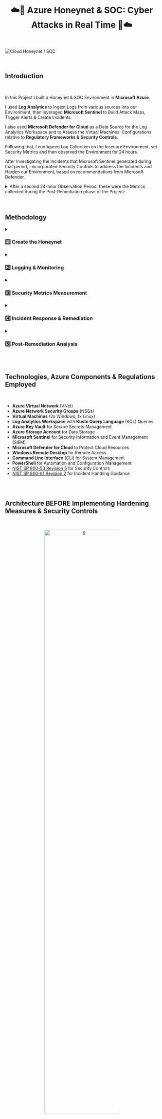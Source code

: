 <br />

<h1 align="center">☁️🔐 Azure Honeynet & SOC: Cyber Attacks in Real Time 🔐☁️</h1> 

<br />

![Cloud Honeynet / SOC](https://github.com/user-attachments/assets/ff20f83b-0270-445d-8fda-b7f235235de3)

 <br />
 
## Introduction

<br>

In this Project I built a Honeynet & SOC Environment in **Microsoft Azure**.

I used **Log Analytics** to Ingest Logs from various sources into our Environment, than leveraged **Microsoft Sentinel** to Build Attack Maps, Trigger Alerts & Create Incidents.

I also used **Microsoft Defender for Cloud** as a Data Source for the Log Analytics Workspace and to Assess the Virtual Machines' Configurations relative to **Regulatory Frameworks & Security Controls**.

Following that, I configured Log Collection on the Insecure Environment, set Security Metrics and then observed the Environment for 24 hours.

After Investigating the Incidents that Microsoft Sentinel generated during that period, I incorporated Security Controls to address the Incidents and Harden our Environment, based on recommendations from Microsoft Defender.

<details close> 
<summary> After a second 24-hour Observation Period, these were the Metrics collected during the Post-Remediation phase of the Project:</summary>

- ```SecurityEven``` ➜ Windows Event Logs

- ```Syslog``` ➜ Linux Event Logs

- ```SecurityAlert``` ➜ Log Analytics Alerts Triggered

- ```SecurityIncident``` ➜ Incidents created by Sentinel

- ```AzureNetworkAnalytics_CL``` ➜  Malicious Flows allowed into our Honeynet

  </details>

<br>

<br>

## Methodology

<details close> 
<summary> <h3> 1️⃣ Create the Honeynet</h3> </summary>

- [Deploy 2 Vulnerable Virtual Machines](https://github.com/franciscovfonseca/Setting-Up-Vulnerable-VMs-in-Azure/blob/main/README.md) in Azure, simulating an Insecure Environment.

- [Disable the Windows VM's Internal Firewall & Installed a SQL Server Database](https://github.com/franciscovfonseca/Disable-Windows-Firewall-Install-SQL-Server-and-Create-Vulnerabilities/blob/main/README.md) inside of it, in order to give bad actors a chance to Discover our VMs and Generate Logs.

- [Create a 3ʳᵈ Virtual Machine](https://github.com/franciscovfonseca/Disable-Windows-Firewall-Install-SQL-Server-and-Create-Vulnerabilities/blob/main/README.md) called ```attack-vm``` to Perform Actions against our Environment & Observe the Logs Generated from those Actions.

  </details>
  
<details close> 
<summary> <h3> 2️⃣ Logging & Monitoring</h3> </summary>

- [Set up Log Analytics Workspace](https://github.com/franciscovfonseca/Geo-IP-Data-Ingestion-and-Log-Analytics-and-Microsoft-Sentinel-SIEM-Setup/blob/main/README.md) as our Central Log Repository.

- [Enable Microsoft Defender for Cloud](https://github.com/franciscovfonseca/Enable-Microsoft-Defender-for-Cloud/blob/main/README.md) to gives us a highlevel view of our Azure Environment in terms of Security and Secure Score.

- [Configure the Logs from the Virtual Machines & NSGs](https://github.com/franciscovfonseca/Enable-Log-Collection-for-VMs-and-NSGs/edit/main/README.md) to be sent into our Log Analytics Workspace.

- [Ingest the Logs from Microsoft Entra ID](https://github.com/franciscovfonseca/Microsoft-Entra-ID-Logging/blob/main/README.md) into our Log Analytics Workspace.

- [Configure Logging by Bringing the Activity Logs](https://github.com/franciscovfonseca/Activity-Log-Subscription-Level/blob/main/README.md) into our LAW.

- [Enable Logging for our Azure Storage Account & Key Vault](https://github.com/franciscovfonseca/Data-Plane-Logs-Resource-Level/blob/main/README.md)

  </details>

<details close> 
<summary> <h3> 3️⃣ Security Metrics Measurement</h3> </summary>

- [Configure Microsoft Sentinel (SIEM)](https://github.com/franciscovfonseca/Microsoft-Sentinel-Configuration/blob/main/README.md) in order to Create 4 different Attack Maps ➜ which highlight where people from around the World are performing Malicious Actions to our Environment.

- [Expose our Insecure Environment to Malicious Traffic for 24 hours & Capture Analytics](https://github.com/franciscovfonseca/Run-Insecure-Environment-for-24-Hours-and-Capture-Analytics/blob/main/README.md) by taking a Snapshot of Multiple Security Logs & Key  Metrics recorded.

- This provided a baseline to compare against after **Implementing Remediation Measures**.

  </details>

<details close> 
<summary> <h3> 4️⃣ Incident Response & Remediation</h3> </summary>

- [Investigate & Work the Incidents](https://github.com/franciscovfonseca/Working-Incidents-and-Incident-Response/blob/main/README.md) being generated within Microsoft Sentinel ➜ in accordance with the **NIST 800-61 Incident Management Lifecycle**.

- After Addressing the Incidents & Identifying Vulnerabilities ➜ Harden the Environment by applying **Security Best Practices and Azure-specific Recommendations**.

  </details>

<details close> 
<summary> <h3> 5️⃣ Post-Remediation Analysis</h3> </summary>

- The Environment was Observed again for another 24 hours to Measure Security Metrics again ➜ **Comparing the Results** with the initial baseline.

  </details>
  
<br>

<br>

## Technologies, Azure Components & Regulations Employed

<br>

- **Azure Virtual Network** (VNet)
- **Azure Network Security Groups** (NSGs)
- **Virtual Machines** (2x Windows, 1x Linux)
- **Log Analytics Workspace** with **Kusto Query Language** (KQL) Queries
- **Azure Key Vault** for Secure Secrets Management
- **Azure Storage Account** for Data Storage
- **Microsoft Sentinel** for Security Information and Event Management (SIEM)
- **Microsoft Defender for Cloud** to Protect Cloud Resources
- **Windows Remote Desktop** for Remote Access
- **Command Line Interface** (CLI) for System Management
- **PowerShell** for Automation and Configuration Management
- [NIST SP 800-53 Revision 5](https://csrc.nist.gov/publications/detail/sp/800-53/rev-5/final) for Security Controls
- [NIST SP 800-61 Revision 2](https://www.nist.gov/privacy-framework/nist-sp-800-61) for Incident Handling Guidance

<br>

<br>

## Architecture BEFORE Implementing Hardening Measures & Security Controls

<br>
 
<p align="center">
<img src="https://github.com/franciscovfonseca/Azure-Honey-Net-SOC/assets/172988970/5cf1c278-756a-4bcb-a08f-271078a8bcba" height="70%" width="70%" alt="9"/><br />

 <br />

<details close> 
<summary> <h3> Before Hardening Measures & Security Controls:</h3> </summary>

- In the "BEFORE" stage of the project, all resources were initially deployed with public exposure to the internet.

- This setup was intentionally insecure to attract potential cyber attackers and observe their tactics.
 
- The Virtual Machines had both their **Network Security Groups (NSGs)** and built-in **Firewalls** wide open, allowing unrestricted access from any source.

- Additionally, all other resources, such as **Storage Accounts** and **Databases**, were deployed with public endpoints visible to the internet, without utilizing any **Private Endpoints** for added security.

  </details>

<br>
 
<br>

 
 

## Architecture AFTER Implementing Hardening Measures and Security Controls

<br>
 
<p align="center">
<img src="https://github.com/franciscovfonseca/Azure-Honey-Net-SOC/assets/172988970/5789d984-10bc-4ada-8dc7-763722ad9b67" height="70%" width="70%" alt="9"/><br />

 <br />

### ➡️ For the "AFTER" stage, I implemented a series of hardening measures and security controls to improve the environment's overall security posture.

<br>

#### These improvements included:

<details close> 
<summary> <h4> ❶ Network Security Groups (NSGs)</h4> </summary>
 
 - I hardened the NSGs by blocking all inbound and outbound traffic, with the sole exception of my own public IP address.
 - This ensured that only authorized traffic from a trusted source was allowed to access the virtual machines.

   </details>

<details close> 
<summary> <h4> ❷ Built-in Firewalls</h4> </summary>

- I configured the built-in firewalls on the virtual machines to restrict access and protect the resources from unauthorized connections.
- This step involved fine-tuning the firewall rules based on the specific requirements of each VM, thereby minimizing the potential attack surface.

   </details>

<details close> 
<summary> <h4> ❸ Private Endpoints</h4> </summary>

- To enhance the security of other Azure resources, I replaced the public endpoints with Private Endpoints.
- This ensured that access to sensitive resources, such as storage accounts and databases, was limited to the virtual network and not exposed to the public internet.
- As a result, these resources were protected from unauthorized access and potential attacks.

   </details>

<br>

<h3>✅ Result:</h3>
 
- By comparing the **Security Metrics** *Before* and *After* implementing these **Hardening Measures** and **Security Controls**, I was able to demonstrate the effectiveness of each step in improving the overall **Security Posture** of the **Azure Environment**.

<br>

<br>

## Attack Maps BEFORE Hardening Measures and Security Controls

<br>

This attack map demonstrates the consequences of leaving the **Network Security Group (NSG)** open, as it allowed for malicious traffic to flow unimpeded.

This visualization underscores the importance of implementing proper security measures, such as **Restricting NSG Rules**, to Prevent Unauthorized Access and Minimize Potential Threats.

<br>

![NSG Allowed Inbound Malicious Flows](https://github.com/franciscovfonseca/Azure-Honey-Net-SOC/assets/172988970/49108ae2-03f1-4e14-ab9c-0d634631d949)<br>

 <br />
 <h2></h2>
 <br />
 
This attack map highlights the numerous **Syslog Authentication Failures** experienced by the **Linux Server** I deployed, indicating that unauthorized access attempts were made from outisde.

This serves as a reminder of the importance of securing Linux servers with **Strong Authentication Mechanisms** and **Monitoring System Logs** for signs of intrusion attempts.

<br>

![Linux Syslog Auth Failures](https://github.com/franciscovfonseca/Azure-Honey-Net-SOC/assets/172988970/71ba5813-06ac-43a4-942b-997d10f839a5)<br>

 <br />
 <h2></h2>
 <br />
 
This attack map showcases numerous **RDP and SMB Failures**, illustrating the persistent attempts by potential attackers to exploit these protocols.

The visualization emphasizes the need for **Securing Remote Access** and **File Sharing Services** to protect against unauthorized access and potential cyber threats.</b>
 
<br>

![Windows RDP/SMB Auth Failures](https://github.com/franciscovfonseca/Azure-Honey-Net-SOC/assets/172988970/7646c9c6-a01d-4905-ad87-97f8afaf202f)<br>
<br />

<br />


## Attack Maps AFTER Hardening Measures and Security Controls

<br>

```All map queries actually returned no results due to no instances of malicious activity for the 24 hour period after hardening.```

<br />
<br />
<br />

 
## Metrics Before Hardening / Security Controls

<br>

The following table shows the metrics we measured in our insecure environment for 24 hours:
- Start Time: 2024-06-02 17:02:00 PM
- Stop Time: 2024-06-03 17:02:00 PM

| Metric                   | Count
| ------------------------ | -----
| SecurityEvent (Windows VM)            | 21182
| Syslog (Linux VM)                   | 4877
| SecurityAlert (Microsoft Defender for Cloud            | 0
| SecurityIncident (Sentinel Incidents)        | 343
| NSG Inbound Malicious Flows Allowed | 969

<br />
<br />


## Metrics After Hardening / Security Controls

<br>

The following table shows the metrics we measured in our environment for another 24 hours, but after we have applied security controls:
- Start Time: 2024-06-18 15:37
- Stop Time:	2024-06-19 15:37


| Metric                   | Count
| ------------------------ | -----
| SecurityEvent (Windows VM)            | 783
| Syslog (Linux VM)                   | 23
| SecurityAlert (Microsoft Defender for Cloud            | 0
| SecurityIncident (Sentinel Incidents)        | 0
| NSG Inbound Malicious Flows Allowed | 0

<br />
<br />
 
## Approach to Handling High-Priority Incidents with NIST Guidelines and Security Controls

<br>

For effective management of high-priority incidents I:

1. Adhered to **NIST 800-61 (Revision 2) Guidelines**.<br />
2. Implemented Security Controls specified in **NIST SP 800-53 (Revision 5)**.

<br>

The approach involved:

- Initiating preparations by establishing a log analytics workspace, configuring Azure Sentinel, and setting up alerts for incident detection. The implementation of NIST SP 800-53 security controls ensured a robust and secure environment.

- When incidents occurred, I categorized and assessed their severity, conducting thorough investigations into logs to distinguish false from true positives. The incident response procedures outlined in NIST 800-61 (Revision 2) guided this process, evaluating the scope of impact.
 
- To streamline incident response, I employed an incident response playbook aligned with NIST 800-61 (Revision 2), documenting incident details comprehensively. Relevant security controls from NIST SP 800-53 (Revision 5) guided the execution of incident response activities.
  
- Post-resolution, meticulous documentation of findings, steps taken, and analyses performed was undertaken for each incident. Closure involved indicating the resolution and any necessary follow-up actions while ensuring compliance with NIST SP 800-53 (Revision 5) security controls.

<br />
<br />
 
 
## Conclusion

<br>

In this project, a small-scale honeynet was set up in **Microsoft Azure**, and log sources were integrated into a **Log Analytics Workspace**.
  
**Microsoft Sentine**l was utilized to generate alerts and incidents based on the processed logs.
  
Furthermore, metrics were assessed in the initially insecure environment, both before and after the implementation of security controls.
  
The substantial decrease in security events and incidents post the application of security measures underscores their efficacy in fortifying the environment.
<br />
<br />

  <details close> 
  
**<summary> 💡 Note</summary>**

It's important to note that if the network's resources were heavily utilized by regular users, there could have been a likelyhood of generating more security events and alerts in the 24-hour period following the implementation of security controls.

  </details>




<br />
<br />
<br />
<br />







